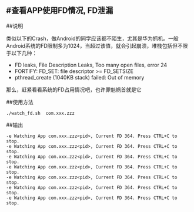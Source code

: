 #查看APP使用FD情况, FD泄漏
---
##说明

类似以下的Crash，做Android的同学应该都不陌生，尤其是华为抓机。一般Android系统的FD限制多为1024，当超过该值，就会引起崩溃，堆栈包括但不限于以下几种：

* FD leaks, File Description Leaks, Too many open files, error 24
* FORTIFY: FD_SET: file descriptor >= FD_SETSIZE
* pthread_create (1040KB stack) failed: Out of memory

那么，赶紧看看系统的FD占用情况吧，也许罪魁祸首就是它

##使用方法

```shell
./watch_fd.sh  com.xxx.zzz
```
##输出
```shell
-e Watching App com.xxx.zzz<pid>, Current FD 364. Press CTRL+C to stop.
-e Watching App com.xxx.zzz<pid>, Current FD 364. Press CTRL+C to stop.
-e Watching App com.xxx.zzz<pid>, Current FD 364. Press CTRL+C to stop.
-e Watching App com.xxx.zzz<pid>, Current FD 364. Press CTRL+C to stop.
-e Watching App com.xxx.zzz<pid>, Current FD 364. Press CTRL+C to stop.
-e Watching App com.xxx.zzz<pid>, Current FD 364. Press CTRL+C to stop.
-e Watching App com.xxx.zzz<pid>, Current FD 364. Press CTRL+C to stop.
```
	
	